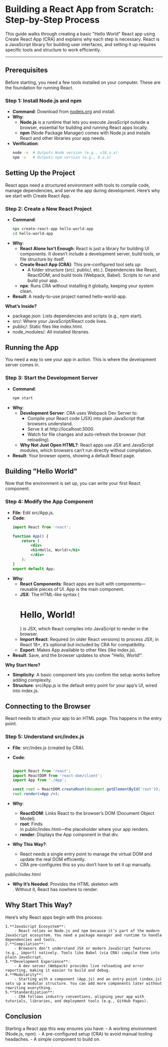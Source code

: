 # Building a React App from Scratch: Step-by-Step Process

This guide walks through creating a basic "Hello World" React app using Create React App (CRA) and explains why each step is necessary. React is a JavaScript library for building user interfaces, and setting it up requires specific tools and structure to work efficiently.

---

## Prerequisites

Before starting, you need a few tools installed on your computer. These are the foundation for running React.

### Step 1: Install Node.js and npm
- **Command**: Download from [nodejs.org](https://nodejs.org/) and install.
- **Why**: 
  - **Node.js** is a runtime that lets you execute JavaScript outside a browser, essential for building and running React apps locally.
  - **npm** (Node Package Manager) comes with Node.js and installs React and other libraries your app needs.
- **Verification**: 
  ```bash
  node -v  # Outputs Node version (e.g., v18.x.x)
  npm -v   # Outputs npm version (e.g., 9.x.x)

## Setting Up the Project

React apps need a structured environment with tools to compile code, manage dependencies, and serve the app during development. Here’s why we start with Create React App.

### Step 2: Create a New React Project
- **Command**: 
  ```bash
  npx create-react-app hello-world-app
  cd hello-world-app
- **Why**:
    - **React Alone Isn’t Enough**: React is just a library for building UI components. It doesn’t include a development server, build tools, or file structure by itself.
    - **Create React App (CRA)**: This pre-configured tool sets up:
        - A folder structure (src/, public/, etc.).
        Dependencies like React, ReactDOM, and build tools (Webpack, Babel).
        Scripts to run and build your app.
    - **npx**: Runs CRA without installing it globally, keeping your system clean.
- **Result**: A ready-to-use project named hello-world-app.

**What’s Inside?**
- package.json: Lists dependencies and scripts (e.g., npm start).
- src/: Where your JavaScript/React code lives.
- public/: Static files like index.html.
- node_modules/: All installed libraries.

## Running the App

You need a way to see your app in action. This is where the development server comes in.

### Step 3: Start the Development Server
- **Command**: 
    ```bash
    npm start

- **Why**:
    - **Development Server**: CRA uses Webpack Dev Server to:
        - Compile your React code (JSX) into plain JavaScript that browsers understand.
        - Serve it at http://localhost:3000.
        - Watch for file changes and auto-refresh the browser (hot reloading).
    - **Why Not Just Open HTML?**: React apps use JSX and JavaScript modules, which browsers can’t run directly without compilation.
- **Result**: Your browser opens, showing a default React page.

## Building "Hello World"

Now that the environment is set up, you can write your first React component.

### Step 4: Modify the App Component
- **File**: Edit src/App.js.
- **Code**:
    ```jsx
    import React from 'react';

    function App() {
        return (
            <div>
            <h1>Hello, World!</h1>
            </div>
        );
    }
    export default App;

- **Why**:
    - **React Components**: React apps are built with components—reusable pieces of UI. App is the main component.
    - **JSX**: The HTML-like syntax (<h1>Hello, World!</h1>) is JSX, which React compiles into JavaScript to render in the browser.
    - **Import React**: Required (in older React versions) to process JSX; in React 18+, it’s optional but included by CRA for compatibility.
    - **Export**: Makes App available to other files (like index.js).
- **Result**: Save, and the browser updates to show "Hello, World!".

**Why Start Here?**
- **Simplicity**: A basic component lets you confirm the setup works before adding complexity.
- **Structure**: src/App.js is the default entry point for your app’s UI, wired into index.js.

## Connecting to the Browser

React needs to attach your app to an HTML page. This happens in the entry point.

### Step 5: Understand src/index.js
- **File**: src/index.js (created by CRA).
- **Code**:
    ```jsx

    import React from 'react';
    import ReactDOM from 'react-dom/client';
    import App from './App';

    const root = ReactDOM.createRoot(document.getElementById('root'));
    root.render(<App />);

- **Why**:
    - **ReactDOM**: Links React to the browser’s DOM (Document Object Model).
    - **root**: Finds <div id="root"></div> in public/index.html—the placeholder where your app renders.
    - **render**: Displays the App component in that div.

- **Why This Way?**:
    - React needs a single entry point to manage the virtual DOM and update the real DOM efficiently.
    - CRA pre-configures this so you don’t have to set it up manually.

public/index.html
- **Why It’s Needed**: Provides the HTML skeleton with <div id="root"></div>. Without it, React has nowhere to render.

## Why Start This Way?

Here’s why React apps begin with this process:

    1.**JavaScript Ecosystem**:
        - React relies on Node.js and npm because it’s part of the modern JavaScript ecosystem. You need a package manager and runtime to handle dependencies and tools.
    2.**Compilation**:
        - Browsers don’t understand JSX or modern JavaScript features (e.g., import) natively. Tools like Babel (via CRA) compile them into plain JavaScript.
    3.**Development Experience**:
        - A dev server (Webpack) provides live reloading and error reporting, making it easier to build and debug.
    4.**Modularity**:
        - Starting with a component (App.js) and an entry point (index.js) sets up a modular structure. You can add more components later without rewriting everything.
    5.**Standardization**:
        - CRA follows industry conventions, aligning your app with tutorials, libraries, and deployment tools (e.g., GitHub Pages).

## Conclusion

Starting a React app this way ensures you have:
    - A working environment (Node.js, npm).
    - A pre-configured setup (CRA) to avoid manual tooling headaches.
    - A simple component to build on.




